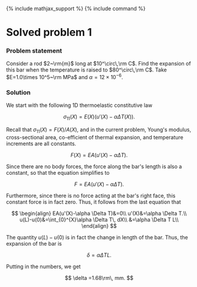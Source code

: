 {% include mathjax_support %}
{% include command %}

# Solved problem 1

### Problem statement

Consider a rod $2~\rm{m}$ long at $10^\circ\,\rm C$. Find the expansion of this bar when the temperature is raised to $80^\circ\,\rm C$. Take $E=1.0\times 10^5~\rm MPa$ and $\alpha=12 \times 10^{-6}$. 


### Solution

We start with the following 1D thermoelastic constitutive law

$$
\begin{equation}
\sigma_{11}(X)=E(X)(u'(X)-\alpha \Delta T (X)).
\end{equation}
$$


Recall that $\sigma_{11}(X)=F(X)/A(X)$, and in the current problem, Young's modulus,  cross-sectional area, co-efficient of thermal expansion, and temperature increments are all constants. 

$$
\begin{equation}
F(X)=EA(u'(X)-\alpha \Delta T).
\end{equation}
$$


Since there are no body forces, the force along the bar's length is also a constant, so that the equation simplifies to

$$
\begin{equation}
F=EA(u'(X)-\alpha \Delta T).
\end{equation}
$$


Furthermore, since there is no force acting at the bar's right face, this constant force is in fact zero. Thus, it follows from the last equation that

$$
\begin{align}
EA(u'(X)-\alpha \Delta T)&=0\\
u'(X)&=\alpha \Delta T.\\
u(L)-u(0)&=\int_{0}^{X}\alpha \Delta T\, dX\\
&=\alpha \Delta T L\\
\end{align}
$$

The quantity $u(L)-u(0)$ is in fact the change in length of the bar. Thus, the expansion of the bar is 

$$
\delta =\alpha \Delta T L.
$$

Putting in the numbers, we get 


$$
\delta =1.68\rm\, mm.
$$



